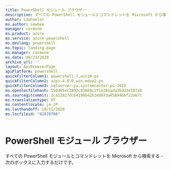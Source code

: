 ```yaml
---
title: PowerShell モジュール ブラウザー
description: すべての PowerShell モジュールとコマンドレットを Microsoft から検索する
author: sdwheeler
ms.author: sewhee
manager: carmonm
ms.product: azure
ms.service: azure-powershell
ms.devlang: powershell
ms.topic: landing-page
ms.manager: carmonm
ms.date: 06/23/2020
archive_url: ''
layout: ApiBrowserPage
apiPlatform: powershell
quickFilterColumn1: powershell-7,win10-ps
quickFilterColumn2: azps-4.8.0,win-mdop2-ps
quickFilterColumn3: sqlserver-ps,systemcenter-ps-2019
ms.openlocfilehash: 550d05ec3892c03668c2f1e36eada3bdd34187ab
ms.sourcegitcommit: 2ca12827dc64198b4263e8873a45b9466f22a67c
ms.translationtype: HT
ms.contentlocale: ja-JP
ms.lasthandoff: 10/15/2020
ms.locfileid: "92079780"
---
```

# <a name="powershell-module-browser"></a>PowerShell モジュール ブラウザー

すべての PowerShell モジュールとコマンドレットを Microsoft から検索する - 次のボックスに入力するだけです。
